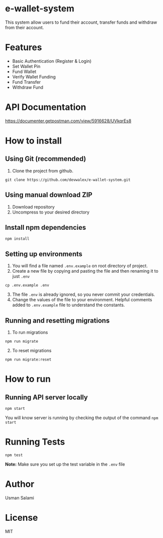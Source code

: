 # e-wallet-system
This system allow users to fund their account, transfer funds and withdraw from their account.

# Features
- Basic Authentication (Register & Login)
- Set Wallet Pin
- Fund Wallet
- Verify Wallet Funding
- Fund Transfer
- Withdraw Fund

# API Documentation
https://documenter.getpostman.com/view/5916628/UVkqrEs8

# How to install

## Using Git (recommended)
1. Clone the project from github.

```
git clone https://github.com/devwalex/e-wallet-system.git
```

## Using manual download ZIP

1. Download repository
2. Uncompress to your desired directory

## Install npm dependencies

```
npm install
```

## Setting up environments
1. You will find a file named `.env.example` on root directory of project.
2. Create a new file by copying and pasting the file and then renaming it to just `.env`

```
cp .env.example .env
```
3. The file `.env` is already ignored, so you never commit your credentials.
4. Change the values of the file to your environment. Helpful comments added to `.env.example` file to understand the constants.

## Running and resetting migrations

1. To run migrations
```
npm run migrate
```
2. To reset migrations
```
npm run migrate:reset
```

# How to run

## Running API server locally
```
npm start
```
You will know server is running by checking the output of the command `npm start`



# Running Tests

```
npm test
```
**Note:** Make sure you set up the test variable in the `.env` file

# Author
Usman Salami

# License
MIT
